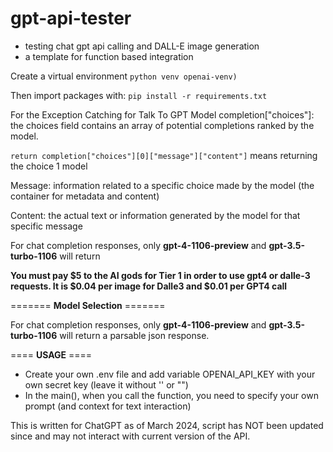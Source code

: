 # gpt-api-tester

- testing chat gpt api calling and DALL-E image generation
- a template for function based integration


Create a virtual environment 
```python venv openai-venv)```
 
Then import packages with:
```pip install -r requirements.txt```


For the Exception Catching for Talk To GPT Model
completion["choices"]: the choices field contains an array of potential completions ranked by the model.

```return completion["choices"][0]["message"]["content"]```  means returning the choice 1 model

Message: information related to a specific choice made by the model (the container for metadata and content) 

Content: the actual text or information generated by the model for that specific message

For chat completion responses, only **gpt-4-1106-preview** and **gpt-3.5-turbo-1106** will return 

**You must pay $5 to the AI gods for Tier 1 in order to use gpt4 or dalle-3 requests.
It is $0.04 per image for Dalle3 and $0.01 per GPT4 call**

======= **Model Selection** =======

For chat completion responses, only **gpt-4-1106-preview** and **gpt-3.5-turbo-1106** will return a parsable json response.

==== **USAGE** ====
- Create your own .env file and add variable OPENAI_API_KEY with your own secret key (leave it without '' or "")
- In the main(), when you call the function, you need to specify your own prompt (and context for text interaction)



This is written for ChatGPT as of March 2024, script has NOT been updated since and may not interact with current version of the API.
